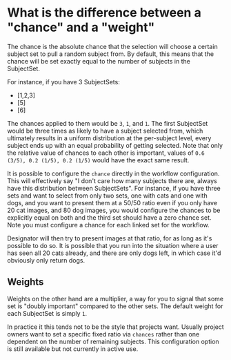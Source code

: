 # What is the difference between a "chance" and a "weight"

The chance is the absolute chance that the selection will choose a certain subject set to pull a random subject from. By default, this means that the chance will be set exactly equal to the number of subjects in the SubjectSet.

For instance, if you have 3 SubjectSets:

* [1,2,3]
* [5]
* [6]

The chances applied to them would be `3`, `1`, and `1`. The first SubjectSet would be three times as likely to have a subject selected from, which ultimately results in a uniform distribution at the per-subject level, every subject ends up with an equal probability of getting selected. Note that only the relative value of chances to each other is important, values of `0.6 (3/5), 0.2 (1/5), 0.2 (1/5)` would have the exact same result.

It is possible to configure the `chance` directly in the workflow configuration. This will effectively say "I don't care how many subjects there are, always have this distribution between SubjectSets". For instance, if you have three sets and want to select from only two sets, one with cats and one with dogs, and you want to present them at a 50/50 ratio even if you only have 20 cat images, and 80 dog images, you would configure the chances to be explicitly equal on both and the third set should have a zero chance set. Note you must configure a chance for each linked set for the workflow.


Designator will then try to present images at that ratio, for as long as it's possible to do so. It is possible that you run into the situation where a user has seen all 20 cats already, and there are only dogs left, in which case it'd obviously only return dogs.

## Weights

Weights on the other hand are a multiplier, a way for you to signal that some set is "doubly important" compared to the other sets. The default weight for each SubjectSet is simply `1`.

In practice it this tends not to be the style that projects want. Usually
project owners want to set a specific fixed ratio via `chances` rather than one
dependent on the number of remaining subjects. This configuration option is
still available but not currently in active use.
